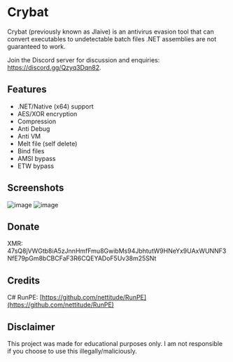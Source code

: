 # Crybat

Crybat (previously known as Jlaive) is an antivirus evasion tool that can convert executables to undetectable batch files .NET assemblies are not guaranteed to work.

Join the Discord server for discussion and enquiries: https://discord.gg/Qzyq3Dqn82.

## Features
- .NET/Native (x64) support
- AES/XOR encryption
- Compression
- Anti Debug
- Anti VM
- Melt file (self delete)
- Bind files
- AMSI bypass
- ETW bypass

## Screenshots

![image](https://user-images.githubusercontent.com/70506265/183114841-125531e5-b6aa-4400-a441-cc064fcd31b0.png)
![image](https://user-images.githubusercontent.com/70506265/181862365-4f49325b-4986-44a1-8f62-f20c67e9367e.png)


## Donate
XMR: 47sQ8jVWGtb8iA5zJnnHmfFmu8GwibMs94JbhtutW9HNeYx9UAxWUNNF3NfE79pGm8bCBCFaF3R6CQEYADoF5Uv38m25SNt

## Credits

C# RunPE: [https://github.com/nettitude/RunPE](https://github.com/nettitude/RunPE)

## Disclaimer
This project was made for educational purposes only. I am not responsible if you choose to use this illegally/maliciously.
